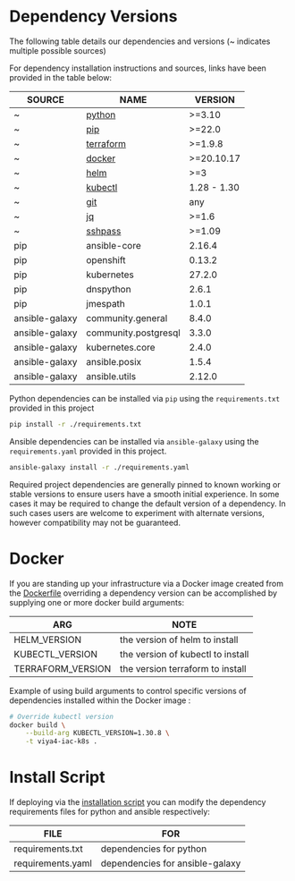 # Dependency Versions

The following table details our dependencies and versions (~ indicates multiple possible sources)

For dependency installation instructions and sources, links have been provided in the table below:

| SOURCE         | NAME                                                                                                                                           | VERSION     |
|----------------|------------------------------------------------------------------------------------------------------------------------------------------------|-------------|
| ~              | [python](https://www.python.org/downloads/)                                                                                                    | >=3.10      |
| ~              | [pip](https://packaging.python.org/en/latest/guides/installing-using-linux-tools/#installing-pip-setuptools-wheel-with-linux-package-managers) | >=22.0      |
| ~              | [terraform](https://www.terraform.io/downloads)                                                                                                | >=1.9.8     |
| ~              | [docker](https://docs.docker.com/engine/install/)                                                                                              | >=20.10.17  |
| ~              | [helm](https://helm.sh/docs/intro/install/)                                                                                                    | >=3         |
| ~              | [kubectl](https://kubernetes.io/docs/tasks/tools/)                                                                                             | 1.28 - 1.30 |
| ~              | [git](https://git-scm.com/book/en/v2/Getting-Started-Installing-Git)                                                                           | any         |
| ~              | [jq](https://jqlang.github.io/jq/download/)                                                                                                    | >=1.6       |
| ~              | [sshpass](https://manpages.ubuntu.com/manpages/jammy/man1/sshpass.1.html)                                                                                                    | >=1.09       |
| pip            | ansible-core                                                                                                                                   | 2.16.4      |
| pip            | openshift                                                                                                                                      | 0.13.2      |
| pip            | kubernetes                                                                                                                                     | 27.2.0      |
| pip            | dnspython                                                                                                                                      | 2.6.1       |
| pip            | jmespath                                                                                                                                       | 1.0.1       |
| ansible-galaxy | community.general                                                                                                                              | 8.4.0       |
| ansible-galaxy | community.postgresql                                                                                                                           | 3.3.0       |
| ansible-galaxy | kubernetes.core                                                                                                                                | 2.4.0       |
| ansible-galaxy | ansible.posix                                                                                                                                  | 1.5.4       |
| ansible-galaxy | ansible.utils                                                                                                                                  | 2.12.0      |

Python dependencies can be installed via `pip` using the `requirements.txt` provided in this project

```bash
pip install -r ./requirements.txt 
```

Ansible dependencies can be installed via `ansible-galaxy` using the `requirements.yaml` provided in this project.

```bash
ansible-galaxy install -r ./requirements.yaml
```

Required project dependencies are generally pinned to known working or stable versions to ensure users have a smooth initial experience. In some cases it may be required to change the default version of a dependency. In such cases users are welcome to experiment with alternate versions, however compatibility may not be guaranteed.

# Docker

If you are standing up your infrastructure via a Docker image created from the [Dockerfile](../../Dockerfile) overriding a dependency version can be accomplished by supplying one or more docker build arguments:

| ARG               | NOTE                              |
|-------------------|-----------------------------------|
| HELM_VERSION      | the version of helm to install    |
| KUBECTL_VERSION   | the version of kubectl to install |
| TERRAFORM_VERSION | the version terraform to install  |

Example of using build arguments to control specific versions of dependencies installed within the Docker image :
```bash
# Override kubectl version
docker build \
	--build-arg KUBECTL_VERSION=1.30.8 \
	-t viya4-iac-k8s .
```

# Install Script

If deploying via the [installation script](./ScriptUsage.md) you can modify the dependency requirements files for python and ansible respectively:

| FILE              | FOR                             |
|-------------------|---------------------------------|
| requirements.txt  | dependencies for python         |
| requirements.yaml | dependencies for ansible-galaxy |

